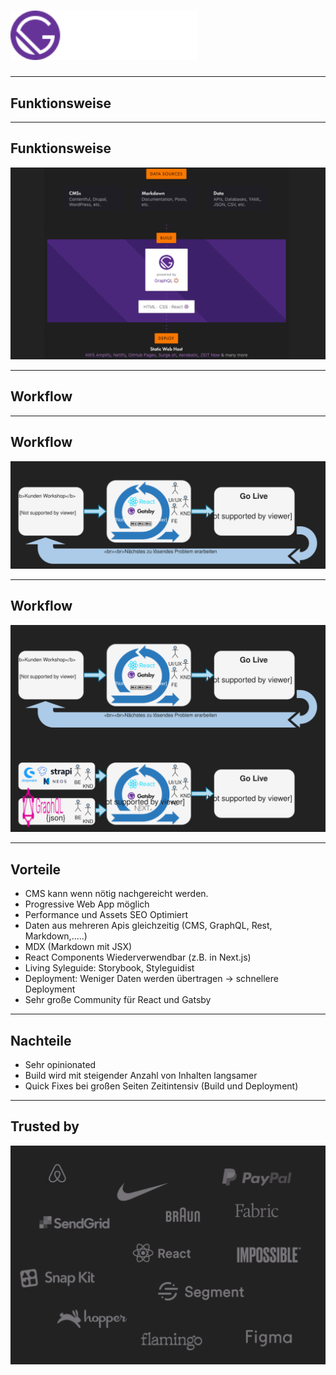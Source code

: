 
# <img src="./03-assets/Gatsby-Logo.svg" style="width: 300px;" alt="Gatsby Logo" />

---

## Funktionsweise

---

## Funktionsweise

![Flowchart Gatsby](./03-assets/flowchart-gatsby.svg)

---

## Workflow

---

## Workflow

![Workflow Gatsby MVP](./03-assets/workflow1.svg)

---

## Workflow

![Workflow Gatsby CMS](./03-assets/workflow2.svg)

---

## Vorteile

- CMS kann wenn nötig nachgereicht werden.
- Progressive Web App möglich
- Performance und Assets SEO Optimiert
- Daten aus mehreren Apis gleichzeitig (CMS, GraphQL, Rest, Markdown,.....)
- MDX (Markdown mit JSX)
- React Components Wiederverwendbar (z.B. in Next.js)
- Living Syleguide: Storybook, Styleguidist
- Deployment: Weniger Daten werden übertragen -> schnellere Deployment
- Sehr große Community für React und Gatsby

---

## Nachteile

- Sehr opinionated
- Build wird mit steigender Anzahl von Inhalten langsamer
- Quick Fixes bei großen Seiten Zeitintensiv (Build und Deployment)

---

## Trusted by

![trusted by](./03-assets/trustedBy.svg)
